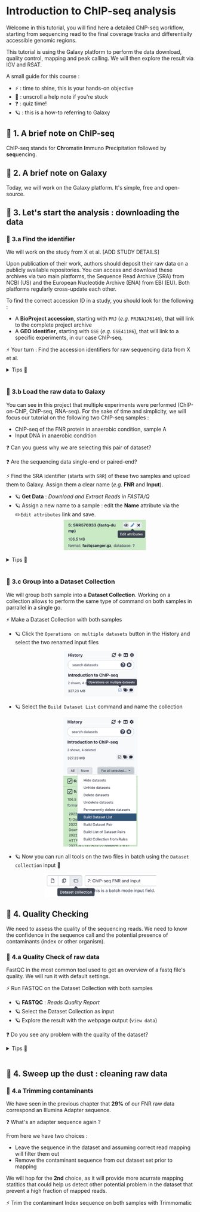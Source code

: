 # **Introduction to ChIP-seq analysis**

Welcome in this tutorial, you will find here a detailed ChIP-seq workflow, starting from sequencing read to the final coverage tracks and differentially accessible genomic regions.

This tutorial is using the Galaxy platform to perform the data download, quality control, mapping and peak calling. We will then explore the result via IGV and RSAT.

A small guide for this course :
  * ⚡️ : time to shine, this is your hands-on objective
  * 👀 : unscroll a help note if you're stuck
  * ❓ : quiz time!
  * 🪐 : this is a how-to referring to Galaxy

## 📍 **1. A brief note on ChIP-seq**

ChIP-seq stands for **Ch**romatin **I**mmuno **P**recipitation followed by **seq**uencing.

## 📍 **2. A brief note on Galaxy**

Today, we will work on the Galaxy platform. It's simple, free and open-source.

## 📍 **3. Let's start the analysis : downloading the data**

### 🔸 **3.a Find the identifier**

We will work on the study from X et al.
[ADD STUDY DETAILS]

Upon publication of their work, authors should deposit their raw data on a publicly available repositories. You can access and download these archives via two main platforms, the Sequence Read Archive (SRA) from NCBI (US) and the European Nucleotide Archive (ENA) from EBI (EU). Both platforms regularly cross-update each other.

To find the correct accession ID in a study, you should look for the following :
* A **BioProject accession**, starting with `PRJ` (*e.g.* `PRJNA176146`), that will link to the complete project archive
* A **GEO identifier**, starting with `GSE` (*e.g.* `GSE41186`), that will link to a specific experiments, in our case ChIP-seq.

⚡️ Your turn : Find the accession identifiers for raw sequencing data from X et al.

<details>
  <summary>Tips 👀</summary>

  > You are looking for a code starting with `GSE`. You usually find it in the *Data accessibility* section of an article, else you can try to `Ctrl+F` for `GSE` in the paper.

  </details>
<br>

### 🔸 **3.b Load the raw data to Galaxy**

You can see in this project that multiple experiments were performed (ChIP-on-ChIP, ChIP-seq, RNA-seq). For the sake of time and simplicity, we will focus our tutorial on the following two ChIP-seq samples :

* ChIP-seq of the FNR protein in anaerobic condition, sample A
* Input DNA in anaerobic condition


❓ Can you guess why we are selecting this pair of dataset?

❓ Are the sequencing data single-end or paired-end?

⚡️ Find the SRA identifier (starts with `SRR`) of these two samples and upload them to Galaxy. Assign them a clear name (*e.g.* **FNR** and **Input**).
* 🪐 **Get Data** : *Download and Extract Reads in FASTA/Q*
* 🪐 Assign a new name to a sample :  edit the **Name** attribute via the ✏️`Edit attributes` link and save. <br><div style="text-align:center"><img src="image/chap3/edit_name.png" width="220"/></div>

<details>
  <summary>Tips 👀</summary>

  > The two sample's identifier are `SRR576933` (FNR ChIP) & `SRR576938` (Input).<br>
  ><div style="text-align:center"><img src="image/chap3/find_srr1.png" width="400"/></div>
  ><div style="text-align:center"><img src="image/chap3/find_srr2.png" width="400"/></div>
  >🪐 Paste the SSR identifier in Galaxy's tool and click `Execute`. The job will start running and turn green once finished.<br>
  > <div style="text-align:center"><img src="image/chap3/load_data.png" width="400"/></div>
  > Once finished, edit the name for both and group them as a collection (see below).

  </details>

<br>

### 🔸 **3.c Group into a Dataset Collection**

We will group both sample into a **Dataset Collection**. Working on a collection allows to perform the same type of command on both samples in parrallel in a single go.

⚡️ Make a Dataset Collection with both samples

* 🪐 Click the `Operations on multiple datasets` button in the History and select the two renamed input files
<div style="text-align:center"><img src="image/chap3/select_dc.png" width="200"/></div>

* 🪐 Select the `Build Dataset List` command and name the collection
<div style="text-align:center"><img src="image/chap3/build_dc.png" width="200"/></div>

* 🪐 Now you can run all tools on the two files in batch using the `Dataset collection` input 🎉
<div style="text-align:center"><img src="image/chap3/run_dc.png" width="300"/></div>



## 📍 4. Quality Checking

We need to assess the quality of the sequencing reads. We need to know the confidence in the sequence call and the potential presence of contaminants (index or other organism).

### 🔸 **4.a Quality Check of raw data**

FastQC in the most common tool used to get an overview of a fastq file's quality. We will run it with default settings.

⚡️ Run FASTQC on the Dataset Collection with both samples

* 🪐 **FASTQC** : *Reads Quality Report*
* 🪐 Select the Dataset Collection as input
* 🪐 Explore the result with the webpage output (`view data`)

❓ Do you see any problem with the quality of the dataset?

<details>
  <summary>Tips 👀</summary>

  > FastQC output comprises several parts, you can refer to the [tool's website](https://www.bioinformatics.babraham.ac.uk/projects/fastqc/) for detailed information. Take a close look to the **Overrepresented sequences** in FNR sample.

  </details>
<br>

## 📍 **4. Sweep up the dust : cleaning raw data**

### 🔸 **4.a Trimming contaminants**

We have seen in the previous chapter that **29%** of our FNR raw data correspond an Illumina Adapter sequence.

❓ What's an adapter sequence again ?

From here we have two choices :

* Leave the sequence in the dataset and assuming correct read mapping will filter them out
* Remove the contaminant sequence from out dataset set prior to mapping

We will hop for the **2nd** choice, as it will provide more acurrate mapping statitics that could help us detect other potential problem in the dataset that prevent a high fraction of mapped reads.

 ⚡️ Trim the contaminant Index sequence on both samples with Trimmomatic
